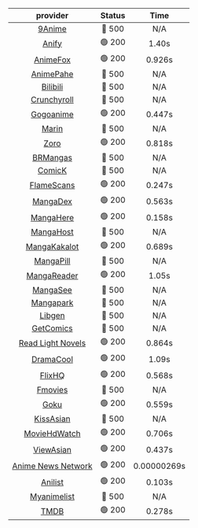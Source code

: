 | **provider** | **Status** | **Time** |
|:--------:|:------:|:----:|
| [9Anime](https://9anime.pl) | 🔴 500 | N/A |
|  [Anify](https://api.anify.tv)  | 🟢 200 | 1.40s |
|  [AnimeFox](https://animefox.tv)  | 🟢 200 | 0.926s |
| [AnimePahe](https://animepahe.com) | 🔴 500 | N/A |
| [Bilibili](https://bilibili.tv) | 🔴 500 | N/A |
|  [Crunchyroll](https://cronchy.consumet.stream)  | 🔴 500 | N/A |
|  [Gogoanime](https://gogoanime3.net)  | 🟢 200 | 0.447s |
| [Marin](https://marin.moe) | 🔴 500 | N/A |
|  [Zoro](https://aniwatch.to)  | 🟢 200 | 0.818s |
| [BRMangas](https://www.brmangas.net) | 🔴 500 | N/A |
| [ComicK](https://comick.app) | 🔴 500 | N/A |
|  [FlameScans](https://flamescans.org/)  | 🟢 200 | 0.247s |
|  [MangaDex](https://mangadex.org)  | 🟢 200 | 0.563s |
|  [MangaHere](http://www.mangahere.cc)  | 🟢 200 | 0.158s |
| [MangaHost](https://mangahosted.com) | 🔴 500 | N/A |
|  [MangaKakalot](https://mangakakalot.com)  | 🟢 200 | 0.689s |
| [MangaPill](https://mangapill.com) | 🔴 500 | N/A |
|  [MangaReader](https://mangareader.to)  | 🟢 200 | 1.05s |
| [MangaSee](https://mangasee123.com) | 🔴 500 | N/A |
| [Mangapark](https://v2.mangapark.net) | 🔴 500 | N/A |
| [Libgen](http://libgen) | 🔴 500 | N/A |
| [GetComics](https://getcomics.info/) | 🔴 500 | N/A |
|  [Read Light Novels](https://readlightnovels.net)  | 🟢 200 | 0.864s |
|  [DramaCool](https://dramacool.hr)  | 🟢 200 | 1.09s |
|  [FlixHQ](https://flixhq.to)  | 🟢 200 | 0.568s |
| [Fmovies](https://fmovies.to) | 🔴 500 | N/A |
|  [Goku](https://goku.sx)  | 🟢 200 | 0.559s |
| [KissAsian](https://kissasian.mx) | 🔴 500 | N/A |
|  [MovieHdWatch](https://movieshd.watch)  | 🟢 200 | 0.706s |
|  [ViewAsian](https://viewasian.co)  | 🟢 200 | 0.437s |
|  [Anime News Network](https://www.animenewsnetwork.com)  | 🟢 200 | 0.00000269s |
|  [Anilist](https://anilist.co)  | 🟢 200 | 0.103s |
| [Myanimelist](https://myanimelist.net/) | 🔴 500 | N/A |
|  [TMDB](https://www.themoviedb.org)  | 🟢 200 | 0.278s |
